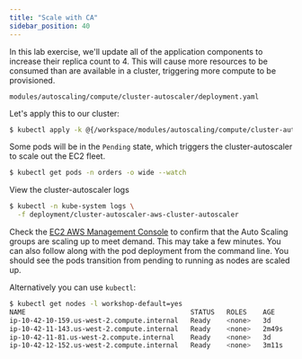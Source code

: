 ```yaml
---
title: "Scale with CA"
sidebar_position: 40
---
```


In this lab exercise, we'll update all of the application components to increase their replica count to 4. This will cause more resources to be consumed than are available in a cluster, triggering more compute to be provisioned.

```file
modules/autoscaling/compute/cluster-autoscaler/deployment.yaml
```

Let's apply this to our cluster:

```bash hook=ca-pod-scaleout timeout=180
$ kubectl apply -k @{/workspace/modules/autoscaling/compute/cluster-autoscaler}
```

Some pods will be in the `Pending` state, which triggers the cluster-autoscaler to scale out the EC2 fleet.

```bash test=false
$ kubectl get pods -n orders -o wide --watch
```

View the cluster-autoscaler logs

```bash test=false
$ kubectl -n kube-system logs \
  -f deployment/cluster-autoscaler-aws-cluster-autoscaler
```

Check the [EC2 AWS Management Console](https://console.aws.amazon.com/ec2/home?#Instances:sort=instanceId) to confirm that the Auto Scaling groups are scaling up to meet demand. This may take a few minutes. You can also follow along with the pod deployment from the command line. You should see the pods transition from pending to running as nodes are scaled up.

Alternatively you can use `kubectl`:

```bash
$ kubectl get nodes -l workshop-default=yes
NAME                                         STATUS   ROLES    AGE     VERSION
ip-10-42-10-159.us-west-2.compute.internal   Ready    <none>   3d      v1.23.9-eks-ba74326
ip-10-42-11-143.us-west-2.compute.internal   Ready    <none>   2m49s   v1.23.9-eks-ba74326
ip-10-42-11-81.us-west-2.compute.internal    Ready    <none>   3d      v1.23.9-eks-ba74326
ip-10-42-12-152.us-west-2.compute.internal   Ready    <none>   3m11s   v1.23.9-eks-ba74326
```
